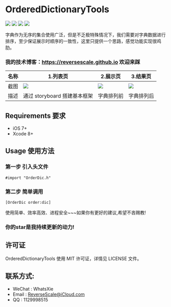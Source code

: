 # OrderedDictionaryTools

![](https://img.shields.io/badge/platform-iOS-red.svg) ![](https://img.shields.io/badge/language-Objective--C-orange.svg) ![](https://img.shields.io/badge/download-279K-brightgreen.svg
) ![](https://img.shields.io/badge/license-MIT%20License-brightgreen.svg) 

字典作为无序的集合使用广泛，但是不乏极特殊情况下，我们需要对字典数据进行排序，至少保证展示时顺序的一致性，这里只提供一个思路，感觉功能实现很鸡肋。

### 我的技术博客：https://reversescale.github.io 欢迎来踩

| 名称 |1.列表页 |2.展示页 |3.结果页|
| ------------- | ------------- | ------------- | ------------- |
| 截图 | ![](http://og1yl0w9z.bkt.clouddn.com/17-7-6/49394070.jpg) | ![](http://og1yl0w9z.bkt.clouddn.com/17-7-6/43197086.jpg) | ![](http://og1yl0w9z.bkt.clouddn.com/17-7-6/14637275.jpg) |
| 描述 | 通过 storyboard 搭建基本框架 | 字典排列前 | 字典排列后 |

## Requirements 要求
* iOS 7+
* Xcode 8+

## Usage 使用方法
### 第一步 引入头文件
```
#import "OrderDic.h"
```
### 第二步 简单调用
```
[OrderDic order:dic]
```

使用简单、效率高效、进程安全~~~如果你有更好的建议,希望不吝赐教!
### 你的star是我持续更新的动力!

## 许可证
OrderedDictionaryTools 使用 MIT 许可证，详情见 LICENSE 文件。

## 联系方式:
* WeChat : WhatsXie
* Email : ReverseScale@iCloud.com
* QQ : 1129998515
